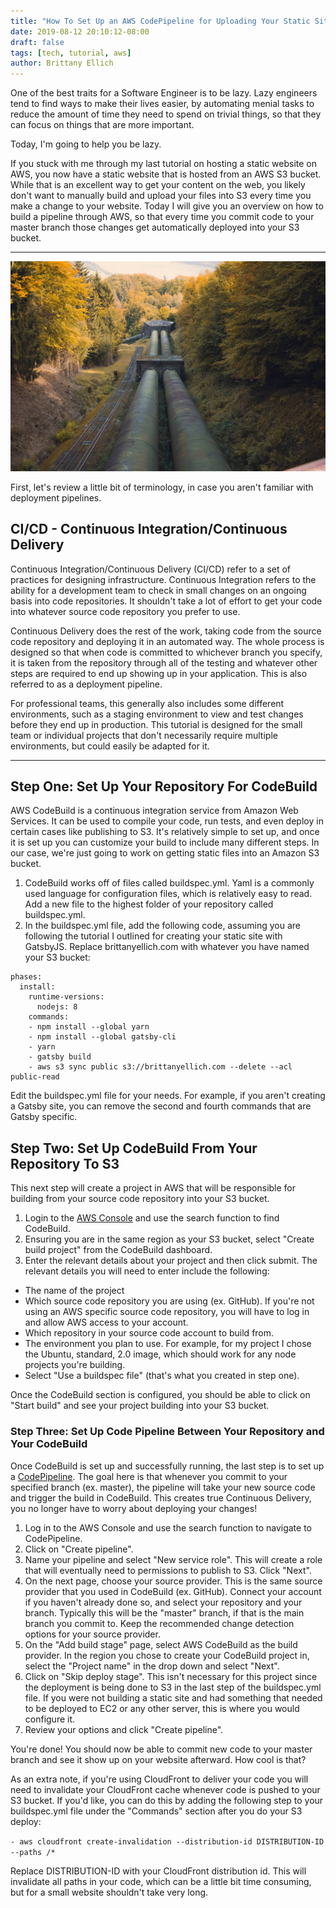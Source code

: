 ```yaml
---
title: "How To Set Up an AWS CodePipeline for Uploading Your Static Site To S3 On Every Commit"
date: 2019-08-12 20:10:12-08:00
draft: false
tags: [tech, tutorial, aws]
author: Brittany Ellich
---
```


One of the best traits for a Software Engineer is to be lazy. Lazy engineers tend to find ways to make their lives easier, by automating menial tasks to reduce the amount of time they need to spend on trivial things, so that they can focus on things that are more important.

Today, I'm going to help you be lazy.

If you stuck with me through my last tutorial on hosting a static website on AWS, you now have a static website that is hosted from an AWS S3 bucket. While that is an excellent way to get your content on the web, you likely don't want to manually build and upload your files into S3 every time you make a change to your website. Today I will give you an overview on how to build a pipeline through AWS, so that every time you commit code to your master branch those changes get automatically deployed into your S3 bucket.

---

![Pipeline](/static/images/pipeline.jpeg)

First, let's review a little bit of terminology, in case you aren't familiar with deployment pipelines.

## CI/CD - Continuous Integration/Continuous Delivery

Continuous Integration/Continuous Delivery (CI/CD) refer to a set of practices for designing infrastructure. Continuous Integration refers to the ability for a development team to check in small changes on an ongoing basis into code repositories. It shouldn't take a lot of effort to get your code into whatever source code repository you prefer to use.

Continuous Delivery does the rest of the work, taking code from the source code repository and deploying it in an automated way. The whole process is designed so that when code is committed to whichever branch you specify, it is taken from the repository through all of the testing and whatever other steps are required to end up showing up in your application. This is also referred to as a deployment pipeline.

For professional teams, this generally also includes some different environments, such as a staging environment to view and test changes before they end up in production. This tutorial is designed for the small team or individual projects that don't necessarily require multiple environments, but could easily be adapted for it.

---

## Step One: Set Up Your Repository For CodeBuild

AWS CodeBuild is a continuous integration service from Amazon Web Services. It can be used to compile your code, run tests, and even deploy in certain cases like publishing to S3. It's relatively simple to set up, and once it is set up you can customize your build to include many different steps. In our case, we're just going to work on getting static files into an Amazon S3 bucket.

1. CodeBuild works off of files called buildspec.yml. Yaml is a commonly used language for configuration files, which is relatively easy to read. Add a new file to the highest folder of your repository called buildspec.yml.
2. In the buildspec.yml file, add the following code, assuming you are following the tutorial I outlined for creating your static site with GatsbyJS. Replace brittanyellich.com with whatever you have named your S3 bucket:

```version: 0.2
phases:
  install:
    runtime-versions:
      nodejs: 8
    commands:
    - npm install --global yarn
    - npm install --global gatsby-cli
    - yarn
    - gatsby build
    - aws s3 sync public s3://brittanyellich.com --delete --acl public-read
```

Edit the buildspec.yml file for your needs. For example, if you aren't creating a Gatsby site, you can remove the second and fourth commands that are Gatsby specific.

## Step Two: Set Up CodeBuild From Your Repository To S3

This next step will create a project in AWS that will be responsible for building from your source code repository into your S3 bucket.

1. Login to the [AWS Console](https://aws.amazon.com/console/) and use the search function to find CodeBuild.
2. Ensuring you are in the same region as your S3 bucket, select "Create build project" from the CodeBuild dashboard.
3. Enter the relevant details about your project and then click submit. The relevant details you will need to enter include the following:

- The name of the project
- Which source code repository you are using (ex. GitHub). If you're not using an AWS specific source code repository, you will have to log in and allow AWS access to your account.
- Which repository in your source code account to build from.
- The environment you plan to use. For example, for my project I chose the Ubuntu, standard, 2.0 image, which should work for any node projects you're building.
- Select "Use a buildspec file" (that's what you created in step one).

Once the CodeBuild section is configured, you should be able to click on "Start build" and see your project building into your S3 bucket.

### Step Three: Set Up Code Pipeline Between Your Repository and Your CodeBuild

Once CodeBuild is set up and successfully running, the last step is to set up a [CodePipeline](https://aws.amazon.com/codepipeline/). The goal here is that whenever you commit to your specified branch (ex. master), the pipeline will take your new source code and trigger the build in CodeBuild. This creates true Continuous Delivery, you no longer have to worry about deploying your changes!

1. Log in to the AWS Console and use the search function to navigate to CodePipeline.
2. Click on "Create pipeline".
3. Name your pipeline and select "New service role". This will create a role that will eventually need to permissions to publish to S3. Click "Next".
4. On the next page, choose your source provider. This is the same source provider that you used in CodeBuild (ex. GitHub). Connect your account if you haven't already done so, and select your repository and your branch. Typically this will be the "master" branch, if that is the main branch you commit to. Keep the recommended change detection options for your source provider.
5. On the "Add build stage" page, select AWS CodeBuild as the build provider. In the region you chose to create your CodeBuild project in, select the "Project name" in the drop down and select "Next".
6. Click on "Skip deploy stage". This isn't necessary for this project since the deployment is being done to S3 in the last step of the buildspec.yml file. If you were not building a static site and had something that needed to be deployed to EC2 or any other server, this is where you would configure it.
7. Review your options and click "Create pipeline".

You're done! You should now be able to commit new code to your master branch and see it show up on your website afterward. How cool is that?

As an extra note, if you're using CloudFront to deliver your code you will need to invalidate your CloudFront cache whenever code is pushed to your S3 bucket. If you'd like, you can do this by adding the following step to your buildspec.yml file under the "Commands" section after you do your S3 deploy:

`- aws cloudfront create-invalidation --distribution-id DISTRIBUTION-ID --paths /*`

Replace DISTRIBUTION-ID with your CloudFront distribution id. This will invalidate all paths in your code, which can be a little bit time consuming, but for a small website shouldn't take very long.
